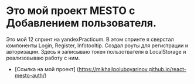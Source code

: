 # Это мой проект MESTO с Добавлением пользователя.

Это мой 12 спринт на yandexPracticum. В этом спринте я сверстал компоненты Login, Register, Infotooltip.
Создал роуты для регистрации и авторизации.
Здесь я записываю токен пользотвателя в LocalStorage и реализовываю работу с ним.

* [Ссылка на мой проект] (https://mikhailpoluboyarinov.github.io/react-mesto-auth/)
